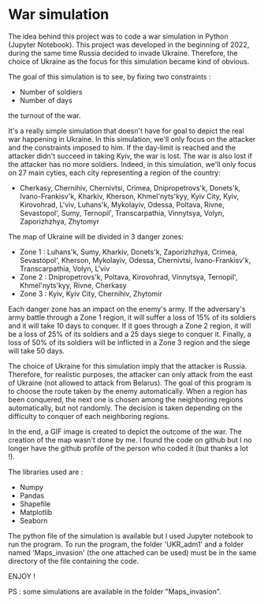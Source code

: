 # War simulation
The idea behind this project was to code a war simulation in Python (Jupyter Notebook). This project was developed in the beginning of 2022, during the same time Russia decided to invade Ukraine. Therefore, the choice of Ukraine as the focus for this simulation became kind of obvious.

The goal of this simulation is to see, by fixing two constraints :
- Number of soldiers
- Number of days
  
the turnout of the war. 

It's a really simple simulation that doesn't have for goal to depict the real war happening in Ukraine. In this simulation, we'll only focus on the attacker and the constraints imposed to him. If the day-limit is reached and the attacker didn't succeed in taking Kyiv, the war is lost. The war is also lost if the attacker has no more soldiers. Indeed, in this simulation, we'll only focus on 27 main cyties, each city representing a region of the country:
- Cherkasy, Chernihiv, Chernivtsi, Crimea, Dnipropetrovs'k, Donets'k, Ivano-Frankisv'k, Kharkiv, Kherson, Khmel'nyts'kyy, Kyiv City, Kyiv, Kirovohrad, L'viv, Luhans'k, Mykolayiv, Odessa, Poltava, Rivne, Sevastopol', Sumy, Ternopil', Transcarpathia, Vinnytsya, Volyn, Zaporizhzhya, Zhytomyr

The map of Ukraine will be divided in 3 danger zones:
- Zone 1 : Luhans'k, Sumy, Kharkiv, Donets'k, Zaporizhzhya, Crimea, Sevastopol', Kherson, Mykolayiv, Odessa, Chernivtsi, Ivano-Frankisv'k, Transcarpathia, Volyn, L'viv
- Zone 2 : Dnipropetrovs'k, Poltava, Kirovohrad, Vinnytsya, Ternopil', Khmel'nyts'kyy, Rivne, Cherkasy
- Zone 3 : Kyiv, Kyiv City, Chernihiv, Zhytomir

Each danger zone has an impact on the enemy's army. If the adversary's army battle through a Zone 1 region, it will suffer a loss of 15% of its soldiers and it will take 10 days to conquer. If it goes through a Zone 2 region, it will be a loss of 25% of its soldiers and a 25 days siege to conquer it. Finally, a loss of 50% of its soldiers will be inflicted in a Zone 3 region and the siege will take 50 days.

The choice of Ukraine for this simulation imply that the attacker is Russia. Therefore, for realistic purposes, the attacker can only attack from the east of Ukraine (not allowed to attack from Belarus). The goal of this program is to choose the route taken by the enemy automatically. When a region has been conquered, the next one is chosen among the neighboring regions automatically, but not randomly. The decision is taken depending on the difficulty to conquer of each neighboring regions.

In the end, a GIF image is created to depict the outcome of the war. The creation of the map wasn't done by me. I found the code on github but I no longer have the github profile of the person who coded it (but thanks a lot !).

The libraries used are :
- Numpy
- Pandas
- Shapefile
- Matplotlib
- Seaborn

The python file of the simulation is available but I used Jupyter notebook to run the program. To run the program, the folder 'UKR_adm1' and a folder named 'Maps_invasion' (the one attached can be used) must be in the same directory of the file containing the code.

ENJOY ! 

PS : some simulations are available in the folder "Maps_invasion". 
